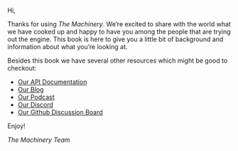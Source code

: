Hi,

Thanks for using *The Machinery*. We’re excited to share with the
world what we have cooked up and happy to have you among the people that are trying out the engine.
This book is here to give you a little bit of background and information about what you’re looking at.

Besides this book we have several other resources which might be good to checkout:

- [Our API Documentation]({{docs}}apidoc.html)
- [Our Blog](https://ourmachinery.com/post/)
- [Our Podcast](https://anchor.fm/ourmachinery)
- [Our Discord](https://discord.gg/SHHSZaH)
- [Our Github Discussion Board](https://github.com/OurMachinery/themachinery-public/discussions)

Enjoy!

*The Machinery Team*





